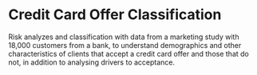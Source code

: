 # Credit Card Offer Classification


Risk analyzes and classification with data from a marketing study with 18,000 customers from a bank, to understand demographics and other 
characteristics of clients that accept a credit card offer and those that do not, in addition to analysing drivers to acceptance.


